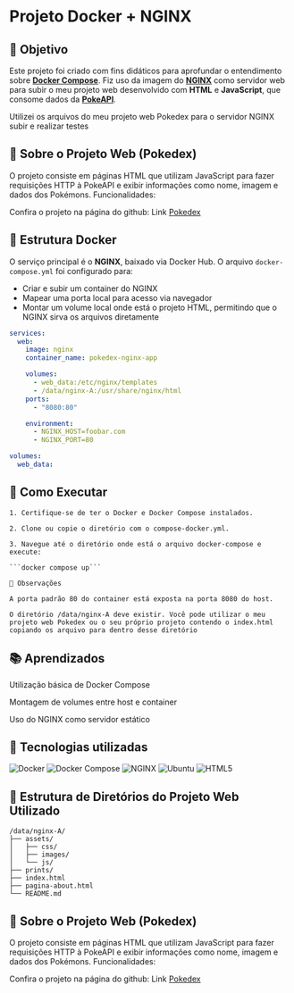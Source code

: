 # Projeto Docker + NGINX

## 📌 Objetivo

Este projeto foi criado com fins didáticos para aprofundar o entendimento sobre [**Docker Compose**](https://docs.docker.com/compose/). Fiz uso da imagem do [**NGINX**](https://hub.docker.com/_/nginx) como servidor web para subir o meu projeto web desenvolvido com **HTML** e **JavaScript**, que consome dados da [**PokeAPI**](https://pokeapi.co/).

Utilizei os arquivos do meu projeto web Pokedex para o servidor NGINX subir e realizar testes   

## 🧠 Sobre o Projeto Web (Pokedex)

O projeto consiste em páginas HTML que utilizam JavaScript para fazer requisições HTTP à PokeAPI e exibir informações como nome, imagem e dados dos Pokémons.
Funcionalidades:

Confira o projeto na página do github: Link [Pokedex](https://github.com/rgr147/pokedex)

## 🐳 Estrutura Docker

O serviço principal é o **NGINX**, baixado via Docker Hub. O arquivo `docker-compose.yml` foi configurado para:

- Criar e subir um container do NGINX
- Mapear uma porta local para acesso via navegador
- Montar um volume local onde está o projeto HTML, permitindo que o NGINX sirva os arquivos diretamente

```yaml
services:
  web:
    image: nginx
    container_name: pokedex-nginx-app

    volumes:
      - web_data:/etc/nginx/templates
      - /data/nginx-A:/usr/share/nginx/html
    ports:
      - "8080:80"

    environment:
      - NGINX_HOST=foobar.com
      - NGINX_PORT=80

volumes:
  web_data:
```

## 🚀 Como Executar

    1. Certifique-se de ter o Docker e Docker Compose instalados.

    2. Clone ou copie o diretório com o compose-docker.yml.

    3. Navegue até o diretório onde está o arquivo docker-compose e execute:

    ```docker compose up```

    📝 Observações

    A porta padrão 80 do container está exposta na porta 8080 do host.

    O diretório /data/nginx-A deve existir. Você pode utilizar o meu projeto web Pokedex ou o seu próprio projeto contendo o index.html copiando os arquivo para dentro desse diretório

## 📚 Aprendizados

 Utilização básica de Docker Compose

 Montagem de volumes entre host e container

 Uso do NGINX como servidor estático

## 📌 Tecnologias utilizadas

![Docker](https://img.shields.io/badge/Docker-2CA5E0?style=for-the-badge&logo=docker&logoColor=white)  ![Docker Compose](https://img.shields.io/badge/Docker%20Compose-2496ED?style=for-the-badge&logo=docker&logoColor=white)  ![NGINX](https://img.shields.io/badge/Nginx-009639?style=for-the-badge&logo=nginx&logoColor=white)  ![Ubuntu](https://img.shields.io/badge/Ubuntu-E95420?style=for-the-badge&logo=ubuntu&logoColor=white)  ![HTML5](https://img.shields.io/badge/html5-%23E34F26.svg?style=for-the-badge&logo=html5&logoColor=white)

 ## 📁 Estrutura de Diretórios do Projeto Web Utilizado
```
/data/nginx-A/
├── assets/
│   ├── css/
│   ├── images/
│   └── js/
├── prints/
├── index.html
├── pagina-about.html
└── README.md
```

## 🧠 Sobre o Projeto Web (Pokedex)

O projeto consiste em páginas HTML que utilizam JavaScript para fazer requisições HTTP à PokeAPI e exibir informações como nome, imagem e dados dos Pokémons.
Funcionalidades:

Confira o projeto na página do github: Link [Pokedex](https://github.com/rgr147/pokedex)

